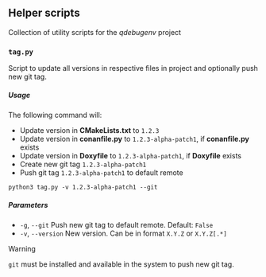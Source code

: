 ## Helper scripts
Collection of utility scripts for the _qdebugenv_ project

### `tag.py`
Script to update all versions in respective files in project and optionally push new git tag.

##### Usage
The following command will:
- Update version in **CMakeLists.txt** to `1.2.3`
- Update version in **conanfile.py** to `1.2.3-alpha-patch1`, if **conanfile.py** exists
- Update version in **Doxyfile** to `1.2.3-alpha-patch1`, if **Doxyfile** exists
- Create new git tag `1.2.3-alpha-patch1`
- Push git tag `1.2.3-alpha-patch1` to default remote

```shell
python3 tag.py -v 1.2.3-alpha-patch1 --git
```

##### Parameters
- `-g`, `--git` Push new git tag to default remote. Default: `False`
- `-v`, `--version` New version. Can be in format `X.Y.Z` or `X.Y.Z[.*]`

> [!WARNING]
> `git` must be installed and available in the system to push new git tag.
